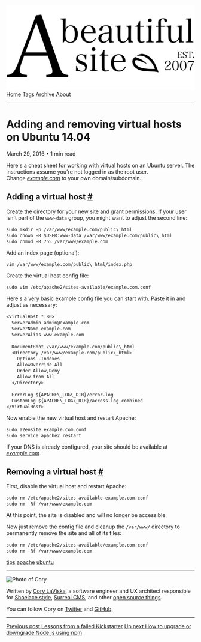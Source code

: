 <a href="../../index.html" class="header-link"><img src="../../images/logos/wordmark.svg" alt="A Beautiful Site" class="wordmark" /></a> <a href="../../index.html" class="nav-item">Home</a> <a href="../../tags/index.html" class="nav-item">Tags</a> <a href="../index.html" class="nav-item">Archive</a> <a href="../../about/index.html" class="nav-item">About</a>

---

# Adding and removing virtual hosts on Ubuntu 14.04

March 29, 2016 • 1 min read

Here's a cheat sheet for working with virtual hosts on an Ubuntu server. The instructions assume you're not logged in as the root user. Change *[example.com](http://example.com/)* to your own domain/subdomain.

## Adding a virtual host <a href="#adding-a-virtual-host" class="direct-link">#</a>

Create the directory for your new site and grant permissions. If your user isn't part of the `www-data` group, you might want to adjust the second line:

    sudo mkdir -p /var/www/example.com/public\_html
    sudo chown -R $USER:www-data /var/www/example.com/public\_html
    sudo chmod -R 755 /var/www/example.com

Add an index page (optional):

    vim /var/www/example.com/public\_html/index.php

Create the virtual host config file:

    sudo vim /etc/apache2/sites-available/example.com.conf

Here's a very basic example config file you can start with. Paste it in and adjust as necessary:

    <VirtualHost *:80>
      ServerAdmin admin@example.com
      ServerName example.com
      ServerAlias www.example.com

      DocumentRoot /var/www/example.com/public\_html
      <Directory /var/www/example.com/public\_html>
        Options -Indexes
        AllowOverride All
        Order Allow,Deny
        Allow from All
      </Directory>

      ErrorLog ${APACHE\_LOG\_DIR}/error.log
      CustomLog ${APACHE\_LOG\_DIR}/access.log combined
    </VirtualHost>

Now enable the new virtual host and restart Apache:

    sudo a2ensite example.com.conf
    sudo service apache2 restart

If your DNS is already configured, your site should be available at _[example.com](http://example.com/)_.

## Removing a virtual host <a href="#removing-a-virtual-host" class="direct-link">#</a>

First, disable the virtual host and restart Apache:

    sudo rm /etc/apache2/sites-available-example.com.conf
    sudo rm -Rf /var/www/example.com

At this point, the site is disabled and will no longer be accessible.

Now just remove the config file and cleanup the `/var/www/` directory to permanently remove the site and all of its files:

    sudo rm /etc/apache2/sites-available/example.com.conf
    sudo rm -Rf /var/www/example.com

<a href="../../tags/tips/index.html" class="post-tag">tips</a> <a href="../../tags/apache/index.html" class="post-tag">apache</a> <a href="../../tags/ubuntu/index.html" class="post-tag">ubuntu</a>

---

<img src="http://0.gravatar.com/avatar/bf1b3b95fd5b096a3592247c29667b33?s=512" alt="Photo of Cory" class="avatar avatar-small" />

Written by [Cory LaViska](../../index-4.html), a software engineer and UX architect responsible for [Shoelace.style](https://shoelace.style/), [Surreal CMS](https://www.surrealcms.com/), and other [open source things](https://github.com/claviska).

You can follow Cory on [Twitter](https://twitter.com/claviska) and [GitHub](https://github.com/claviska).

---

<a href="../lessons-from-a-failed-kickstarter/index.html" class="post-nav-previous"><span class="small">Previous post</span> Lessons from a failed Kickstarter</a> <a href="../how-to-upgrade-or-downgrade-nodejs-using-npm/index.html" class="post-nav-next"><span class="small">Up next</span> How to upgrade or downgrade Node.js using npm</a>
